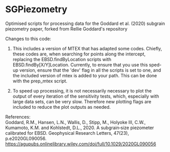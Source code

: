 # SGPiezometry
Optimised scripts for processing data for the Goddard et al. (2020) subgrain piezometry paper, forked from Rellie Goddard's repository

Changes to this code:
1) This includes a version of MTEX that has adapted some codes. Chiefly, these codes are, when searching for points along the intercept, replacing the EBSD.findByLocation scripts with EBSD.findBy[X/Y]Location.
Currently, to ensure that you use this sped-up version, ensure that the 'dev' flag in all the scripts is set to one, and the included version of mtex is added to your path. This can be done with the prep_mtex script.

2) To speed up processing, it is not necessarily necessary to plot the output of every iteration of the sensitivity tests, which, especially with large data sets, can be very slow. Therefore new plotting flags are included to reduce the plot outputs as needed.

References:  
Goddard, R.M., Hansen, L.N., Wallis, D., Stipp, M., Holyoke III, C.W., Kumamoto, K.M. and Kohlstedt, D.L., 2020. A subgrain‐size piezometer calibrated for EBSD. Geophysical Research Letters, 47(23), p.e2020GL090056.  
https://agupubs.onlinelibrary.wiley.com/doi/full/10.1029/2020GL090056
